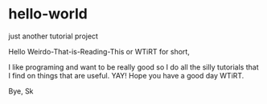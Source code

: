 # hello-world
just another tutorial project

Hello Weirdo-That-is-Reading-This or WTiRT for short,

I like programing and want to be really good so I do all the silly tutorials that I find on things that are useful.  YAY!
Hope you have a good day WTiRT.

Bye,
Sk
